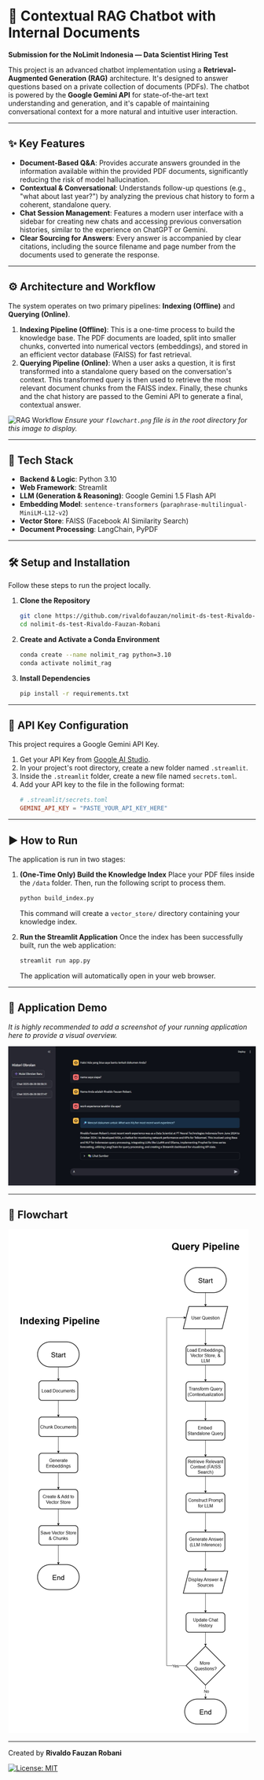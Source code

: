 # 🧠 Contextual RAG Chatbot with Internal Documents

**Submission for the NoLimit Indonesia — Data Scientist Hiring Test**

This project is an advanced chatbot implementation using a **Retrieval-Augmented Generation (RAG)** architecture. It's designed to answer questions based on a private collection of documents (PDFs). The chatbot is powered by the **Google Gemini API** for state-of-the-art text understanding and generation, and it's capable of maintaining conversational context for a more natural and intuitive user interaction.

---

## ✨ Key Features

-   **Document-Based Q&A**: Provides accurate answers grounded in the information available within the provided PDF documents, significantly reducing the risk of model hallucination.
-   **Contextual & Conversational**: Understands follow-up questions (e.g., "what about last year?") by analyzing the previous chat history to form a coherent, standalone query.
-   **Chat Session Management**: Features a modern user interface with a sidebar for creating new chats and accessing previous conversation histories, similar to the experience on ChatGPT or Gemini.
-   **Clear Sourcing for Answers**: Every answer is accompanied by clear citations, including the source filename and page number from the documents used to generate the response.

---

## ⚙️ Architecture and Workflow

The system operates on two primary pipelines: **Indexing (Offline)** and **Querying (Online)**.

1.  **Indexing Pipeline (Offline)**: This is a one-time process to build the knowledge base. The PDF documents are loaded, split into smaller chunks, converted into numerical vectors (embeddings), and stored in an efficient vector database (FAISS) for fast retrieval.
2.  **Querying Pipeline (Online)**: When a user asks a question, it is first transformed into a standalone query based on the conversation's context. This transformed query is then used to retrieve the most relevant document chunks from the FAISS index. Finally, these chunks and the chat history are passed to the Gemini API to generate a final, contextual answer.

![RAG Workflow](flowchart.png)
*Ensure your `flowchart.png` file is in the root directory for this image to display.*

---

## 🚀 Tech Stack

-   **Backend & Logic**: Python 3.10
-   **Web Framework**: Streamlit
-   **LLM (Generation & Reasoning)**: Google Gemini 1.5 Flash API
-   **Embedding Model**: `sentence-transformers` (`paraphrase-multilingual-MiniLM-L12-v2`)
-   **Vector Store**: FAISS (Facebook AI Similarity Search)
-   **Document Processing**: LangChain, PyPDF

---

## 🛠️ Setup and Installation

Follow these steps to run the project locally.

1.  **Clone the Repository**
    ```bash
    git clone https://github.com/rivaldofauzan/nolimit-ds-test-Rivaldo-Fauzan-Robani.git
    cd nolimit-ds-test-Rivaldo-Fauzan-Robani
    ```

2.  **Create and Activate a Conda Environment**
    ```bash
    conda create --name nolimit_rag python=3.10
    conda activate nolimit_rag
    ```

3.  **Install Dependencies**
    ```bash
    pip install -r requirements.txt
    ```

---

## 🔑 API Key Configuration

This project requires a Google Gemini API Key.

1.  Get your API Key from [Google AI Studio](https://aistudio.google.com/).
2.  In your project's root directory, create a new folder named `.streamlit`.
3.  Inside the `.streamlit` folder, create a new file named `secrets.toml`.
4.  Add your API key to the file in the following format:
    ```toml
    # .streamlit/secrets.toml
    GEMINI_API_KEY = "PASTE_YOUR_API_KEY_HERE"
    ```

---

## ▶️ How to Run

The application is run in two stages:

1.  **(One-Time Only) Build the Knowledge Index**
    Place your PDF files inside the `/data` folder. Then, run the following script to process them.
    ```bash
    python build_index.py
    ```
    This command will create a `vector_store/` directory containing your knowledge index.

2.  **Run the Streamlit Application**
    Once the index has been successfully built, run the web application:
    ```bash
    streamlit run app.py
    ```
    The application will automatically open in your web browser.
---

## 📸 Application Demo

*It is highly recommended to add a screenshot of your running application here to provide a visual overview.*

![Application Demo](example.png)

---

## 📸 Flowchart

![Flowchart Chatbot](flowchart_chatbot.png)

---

Created by **Rivaldo Fauzan Robani**

[![License: MIT](https://img.shields.io/badge/License-MIT-yellow.svg)](https://opensource.org/licenses/MIT)